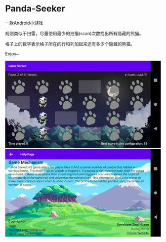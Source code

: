 # Panda-Seeker
一款Android小游戏

规则类似于扫雷，尽量使用最少的扫描(scan)次数找出所有隐藏的熊猫。

格子上的数字表示格子所在的行和列加起来还有多少个隐藏的熊猫。

Enjoy~

![image](https://github.com/ziruih999/Panda-Finder/blob/main/readmeIMG/game.png)
![image](https://github.com/ziruih999/Panda-Finder/blob/main/readmeIMG/help%20page.png)


